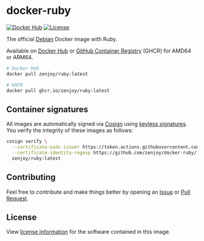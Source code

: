 # docker-ruby

[![Docker Hub](https://img.shields.io/badge/Docker%20Hub-zenjoy%2Fruby-lightgrey?style=flat)](https://hub.docker.com/r/zenjoy/ruby)
[![License](https://img.shields.io/github/license/zenjoy/docker-ruby)](https://github.com/zenjoy/docker-ruby/blob/main/LICENSE)

The official [Debian](https://hub.docker.com/_/debian) Docker image with Ruby.

Available on [Docker Hub](https://hub.docker.com/r/zenjoy/ruby) or
[GitHub Container Registry](https://ghcr.io/zenjoy/ruby) (GHCR) for AMD64 or ARM64.

```sh
# Docker Hub
docker pull zenjoy/ruby:latest

# GHCR
docker pull ghcr.io/zenjoy/ruby:latest
```

## Container signatures

All images are automatically signed via [Cosign](https://docs.sigstore.dev/cosign/overview/) using
[keyless signatures](https://docs.sigstore.dev/cosign/keyless/). You verify the integrity of these
images as follows:

```sh
cosign verify \
  --certificate-oidc-issuer https://token.actions.githubusercontent.com \
  --certificate-identity-regexp https://github.com/zenjoy/docker-ruby/.github/workflows/ \
  zenjoy/ruby:latest
```

## Contributing

Feel free to contribute and make things better by opening an
[Issue](https://github.com/zenjoy/docker-ruby/issues) or
[Pull Request](https://github.com/zenjoy/docker-ruby/pulls).

## License

View [license information](https://github.com/zenjoy/docker-ruby/blob/main/LICENSE) for the software
contained in this image.
